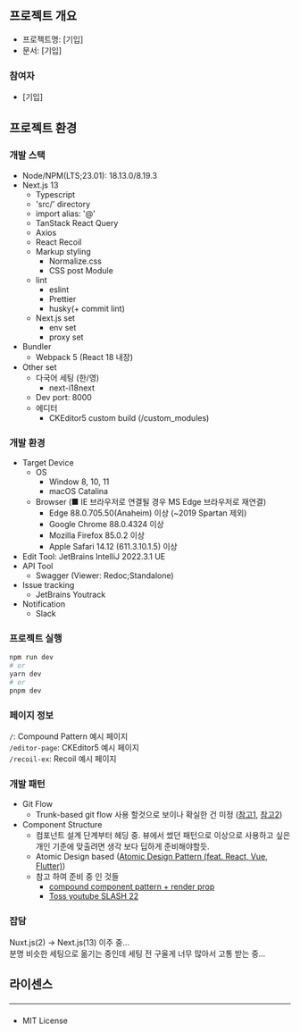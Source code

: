 ## 프로젝트 개요
- 프로젝트명: [기입]
- 문서: [기입]
### 참여자
- [기입]

## 프로젝트 환경
### 개발 스택
- Node/NPM(LTS;23.01): 18.13.0/8.19.3
- Next.js 13
    - Typescript
    - 'src/' directory
    - import alias: '@'
    - TanStack React Query
    - Axios
    - React Recoil
    - Markup styling
      - Normalize.css 
      - CSS post Module
    - lint
      - eslint
      - Prettier
      - husky(+ commit lint)
    - Next.js set
      - env set
      - proxy set
- Bundler
    - Webpack 5 (React 18 내장)
- Other set
    - 다국어 세팅 (한/영)
      - next-i18next
    - Dev port: 8000
    - 에디터
      - CKEditor5 custom build (/custom_modules)

### 개발 환경
- Target Device
    - OS
      - Window 8, 10, 11
      - macOS Catalina
    - Browser (■ IE 브라우저로 연결될 경우 MS Edge 브라우저로 재연결)
      - Edge 88.0.705.50(Anaheim) 이상 (~2019 Spartan 제외)
      - Google Chrome 88.0.4324 이상
      - Mozilla Firefox 85.0.2 이상
      - Apple Safari 14.12 (611.3.10.1.5) 이상
- Edit Tool: JetBrains IntelliJ 2022.3.1 UE
- API Tool
    - Swagger (Viewer: Redoc;Standalone)
- Issue tracking
    - JetBrains Youtrack
- Notification
    - Slack

### 프로젝트 실행
```bash
npm run dev
# or
yarn dev
# or
pnpm dev
```

### 페이지 정보
<code>/</code>: Compound Pattern 예시 페이지<br>
<code>/editor-page</code>: CKEditor5 예시 페이지<br>
<code>/recoil-ex</code>: Recoil 예시 페이지

### 개발 패턴
- Git Flow
  - Trunk-based git flow 사용 할것으로 보이나 확실한 건 미정 ([참고1](https://tech.mfort.co.kr/blog/2022-08-05-trunk-based-development/), [참고2](https://www.youtube.com/watch?v=EV3FZ3cWBp8))
- Component Structure
  - 컴포넌트 설계 단계부터 헤딩 중. 뷰에서 썼던 패턴으로 이상으로 사용하고 싶은 개인 기준에 맞출려면 생각 보다 딥하게 준비해야할듯. 
  - Atomic Design based
          ([Atomic Design Pattern (feat. React, Vue, Flutter)](https://bgradecoding.tistory.com/18))
  - 참고 하여 준비 중 인 것들
    - [compound component pattern + render prop](https://velog.io/@yesbb/%EA%B0%9D%EC%B2%B4%EC%A7%80%ED%96%A5%EC%9D%98-%EA%B4%80%EC%A0%90%EC%9C%BC%EB%A1%9C-%EB%B0%94%EB%9D%BC%EB%B3%B8-%EB%A6%AC%EC%95%A1%ED%8A%B8-%EA%B3%A0%EA%B8%89-%ED%8C%A8%ED%84%B4-Compound-component-Render-props)
    - [Toss youtube SLASH 22](https://www.youtube.com/watch?v=fR8tsJ2r7Eg)

### 잡담
Nuxt.js(2) -> Next.js(13) 이주 중...<br>
분명 비슷한 세팅으로 옮기는 중인데 세팅 전 구울게 너무 많아서 고통 받는 중...

## 라이센스 <hr>
- MIT License